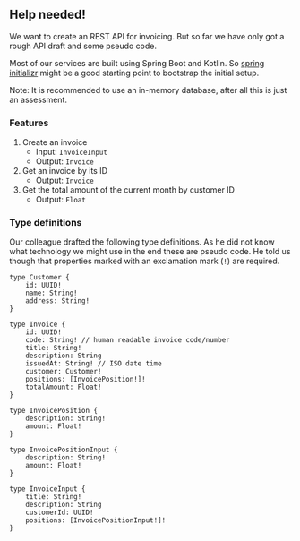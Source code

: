 
## Help needed!

We want to create an REST API for invoicing. But so far we have only got a rough API draft and some pseudo code.

Most of our services are built using Spring Boot and Kotlin. So [spring initializr](https://start.spring.io/) might be a
good starting point to bootstrap the initial setup.

Note: It is recommended to use an in-memory database, after all this is just an assessment.

### Features

1. Create an invoice
    - Input: `InvoiceInput`
    - Output: `Invoice`
2. Get an invoice by its ID
    - Output: `Invoice`
3. Get the total amount of the current month by customer ID
    - Output: `Float`

### Type definitions

Our colleague drafted the following type definitions. As he did not know what technology we might use in the end these
are pseudo code. He told us though that properties marked with an exclamation mark (`!`) are required.

```
type Customer {
    id: UUID!
    name: String!
    address: String!
}

type Invoice {
    id: UUID!
    code: String! // human readable invoice code/number
    title: String!
    description: String
    issuedAt: String! // ISO date time
    customer: Customer!
    positions: [InvoicePosition!]!
    totalAmount: Float!
}

type InvoicePosition {
    description: String!
    amount: Float!
}

type InvoicePositionInput {
    description: String!
    amount: Float!
}

type InvoiceInput {
    title: String!
    description: String
    customerId: UUID!
    positions: [InvoicePositionInput!]!
}
```


